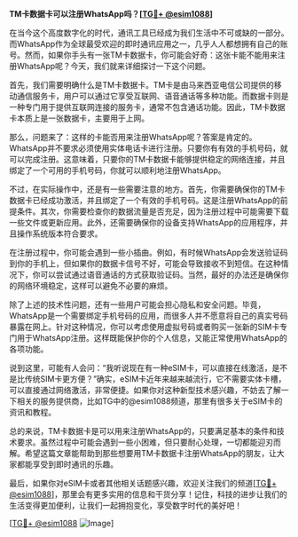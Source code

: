 **TM卡数据卡可以注册WhatsApp吗？[[TG💪+ @esim1088](https://t.me/s/esim1088)]**

在当今这个高度数字化的时代，通讯工具已经成为我们生活中不可或缺的一部分。而WhatsApp作为全球最受欢迎的即时通讯应用之一，几乎人人都想拥有自己的账号。然而，如果你手头有一张TM卡数据卡，你可能会好奇：这张卡能不能用来注册WhatsApp呢？今天，我们就来详细探讨一下这个问题。

首先，我们需要明确什么是TM卡数据卡。TM卡是由马来西亚电信公司提供的移动通信服务卡，用户可以通过它享受互联网、语音通话等多种功能。而数据卡则是一种专门用于提供互联网连接的服务卡，通常不包含通话功能。因此，TM卡数据卡本质上是一张数据卡，主要用于上网。

那么，问题来了：这样的卡能否用来注册WhatsApp呢？答案是肯定的。WhatsApp并不要求必须使用实体电话卡进行注册。只要你有有效的手机号码，就可以完成注册。这意味着，只要你的TM卡数据卡能够提供稳定的网络连接，并且绑定了一个可用的手机号码，你就可以顺利地注册WhatsApp。

不过，在实际操作中，还是有一些需要注意的地方。首先，你需要确保你的TM卡数据卡已经成功激活，并且绑定了一个有效的手机号码。这是注册WhatsApp的前提条件。其次，你需要检查你的数据流量是否充足，因为注册过程中可能需要下载一些文件或更新应用。此外，还需要确保你的设备支持WhatsApp的应用程序，并且操作系统版本符合要求。

在注册过程中，你可能会遇到一些小插曲。例如，有时候WhatsApp会发送验证码到你的手机上，但如果你的数据卡信号不好，可能会导致接收不到短信。在这种情况下，你可以尝试通过语音通话的方式获取验证码。当然，最好的办法还是确保你的网络环境稳定，这样可以避免不必要的麻烦。

除了上述的技术性问题，还有一些用户可能会担心隐私和安全问题。毕竟，WhatsApp是一个需要绑定手机号码的应用，而很多人并不愿意将自己的真实号码暴露在网上。针对这种情况，你可以考虑使用虚拟号码或者购买一张新的SIM卡专门用于WhatsApp注册。这样既能保护你的个人信息，又能正常使用WhatsApp的各项功能。

说到这里，可能有人会问：“我听说现在有一种eSIM卡，可以直接在线激活，是不是比传统SIM卡更方便？”确实，eSIM卡近年来越来越流行，它不需要实体卡槽，可以直接通过网络激活，非常便捷。如果你对这种新型技术感兴趣，不妨去了解一下相关的服务提供商，比如TG中的@esim1088频道，那里有很多关于eSIM卡的资讯和教程。

总的来说，TM卡数据卡是可以用来注册WhatsApp的，只要满足基本的条件和技术要求。虽然过程中可能会遇到一些小困难，但只要耐心处理，一切都能迎刃而解。希望这篇文章能帮助到那些想要用TM卡数据卡注册WhatsApp的朋友，让大家都能享受到即时通讯的乐趣。

最后，如果你对eSIM卡或者其他相关话题感兴趣，欢迎关注我们的频道[[TG💪+ @esim1088](https://t.me/s/esim1088)]，那里会有更多实用的信息和干货分享！记住，科技的进步让我们的生活变得更加便利，让我们一起拥抱变化，享受数字时代的美好吧！

[[TG💪+ @esim1088](https://t.me/s/esim1088) ![Image](https://i.postimg.cc/4NQfJmqS/Snipaste-2025-05-13-00-14-12.png)]